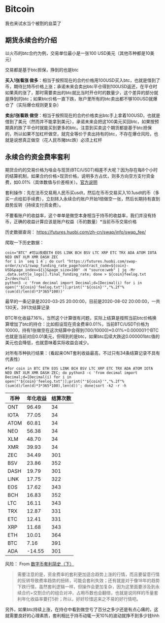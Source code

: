 # Bitcoin

我也来试水当个被割的韭菜了

## 期货永续合约介绍

以火币的btc合约为例，交易单位最小是一张100 USD美元（其他币种都是10美元）

交易都是基于btc担保，挣到的也是btc

**买入1张看涨 做多**：相当于按照现在的合约价格用100USD买入btc，也就是借到了币，期待比特币价格上涨；承诺未来会卖出btc平仓得到100USD返还，在平仓时如果真的涨了，那时需要卖出的btc就比当时开仓时的数量少，这个差异的部分就是挣到的btc；如果btc价格一直下跌，账户里所有的btc卖出都不够100USD就爆仓了（实际爆仓规则更复杂）

**卖出1张看跌 做空**：相当于按照现在的合约价格卖出btc手上拿着100USD，也就是借到了美元（然而并不能拿到美元），承诺未来会把这100美元买回btc，如果按预期真的跌了平仓时就能买到更多的btc。注意到买卖这个期货都是基于btc担保的，所以如果不加杠杆做空，就完全等价于卖出持有的btc，不存在爆仓风险，也就是说想真正做空（花人民币赌btc跌）必须上杠杆

## 永续合约资金费率套利

期货合约的交易价格为啥会与现货(BTC/USDT)相差不大呢？因为存在每8个小时的结算机制，如果合约价格>现货价格，说明多方占优，则多方向空方支付资金费，如0.01%（具体数值与价差相关）。[官方说明](https://huobiglobal.zendesk.com/hc/zh-cn/articles/900000106903)

套利操作：先在法币交易用人民币买usdt，然后在币币交易买入10.1usdt的币（多买一点给扣手续费），立刻转入永续合约账户开始1倍做空一张，然后长期持有直到趋势反转（持续支付资金费）。

不要看账户的收益率，这个单单是做空本身相当于持币的收益率，我们并没有持币，正确的收益计算应该是账户权益（币的数量）*当前币币交易价格

历史数据查询： https://futures.huobi.com/zh-cn/swap/info/swap_fee/

爬取一下历史数据：

```
coin="BTC" #可以改成ETH EOS LINK BCH BSV LTC XRP ETC TRX ADA ATOM IOTA NEO ONT XLM XMR DASH ZEC
for i in `seq 1 4`; do curl "https://futures.huobi.com/swap-order/x/v1/swap_funding_rate_page?contract_code=${coin}-USD&page_index=${i}&page_size=100" -H "source:web" | jq -Mr .data.settle_logs[].final_funding_rate; done > ${coin}feelog.txt 2>/dev/null
python3 -c 'from decimal import Decimal;d=[Decimal(i) for i in open("'${coin}'feelog.txt")];print("'${coin}'","%.2f"%(sum(d)/len(d)*3*365*100))'
```

最早的一条记录是2020-03-25 20:00:00，目前是2020-08-02 20:00:00，一共130天，391次结算记录

BTC年化收益7.16%，当然这个计算很有问题，实际上结算是按照当前btc价格换算增加了btc的持仓：比如假设现在资金费率0.01%，当前BTC/USDT价格为10000，持有1张做空在这次结算中会得到(100/10000)*0.01%=0.000001个BTC也就是当前对应0.01美元，但得到的是btc，如果btc后续大跌这0.000001btc值的美元也会降低，也就意味着实际收益会减少。

对所有币种执行结果：（看起来ONT套利收益最高，不过只有34条结算记录不具有代表性）

```
#for coin in BTC ETH EOS LINK BCH BSV LTC XRP ETC TRX ADA ATOM IOTA NEO ONT XLM XMR DASH ZEC; do python3 -c 'from decimal import Decimal;d=[Decimal(i) for i in open("'${coin}'feelog.txt")];print("'${coin}'","%.2f"%(sum(d)/len(d)*3*365*100),len(d))'; done|sort -k2 -r -h
```

|币种|年化收益|结算次数|
|---|---|---|
|ONT|96.49|34|
|IOTA|77.05|34|
|ATOM|60.81|34|
|NEO|56.38|34|
|XLM|48.70|34|
|XMR|39.93|34|
|ZEC|34.49|301|
|BSV|23.86|352|
|DASH|19.79|301|
|LINK|17.75|322|
|EOS|17.62|343|
|BCH|16.83|352|
|LTC|16.11|343|
|TRX|12.87|331|
|ETC|12.41|331|
|XRP|11.68|343|
|ETH|10.01|364|
|BTC|7.16|391|
|ADA|-14.55|301


风险： From [数字币套利简史（下）](https://www.chainnode.com/post/391781)

>需要注意的是，资金费率的套利更加适合趋势上涨的行情，而且要留意行情的反转导致费率趋势的扭转，可能会套利失效；还有就是对于像18年的趋势下跌行情，虽然套利逻辑一样，但操作会更加复杂，因为这里面要涉及到永续合约+交割合约的组合对冲，占用币数也会翻倍，也就是说同样的币量套利年化收益率要打5折；所以，好好珍惜这来之不易的好行情吧。

另外，如果btc持续上涨，在持仓中看到做空亏了百分之多少还是有点心痛的，这就需要良好的心理素质，套利相比于持币动辄一天10%的波动就挣不到多少钱hhh
